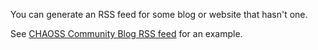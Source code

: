 You can generate an RSS feed for some blog or website that hasn't one.

See [CHAOSS Community Blog RSS feed](https://github.com/tabhub/chaoss-community-blog-rss) for an example.
